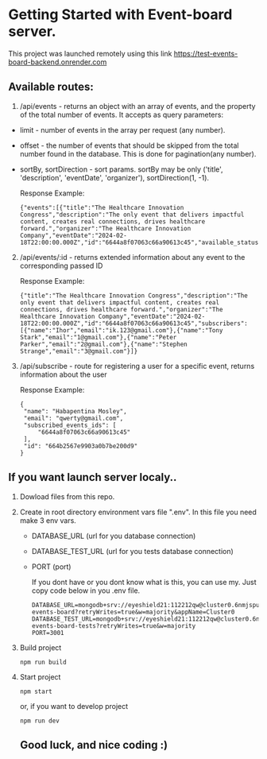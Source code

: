 # Getting Started with Event-board server.
This project was launched remotely using this link https://test-events-board-backend.onrender.com
## Available routes:
1. /api/events - returns an object with an array of events, and the property of the total number of events. It accepts as query parameters:
- limit - number of events in the array per request (any number).
- offset - the number of events that should be skipped from the total number found in the database. This is done for pagination(any number).
- sortBy, sortDirection - sort params. sortBy may be only ('title', 'description', 'eventDate', 'organizer'), sortDirection(1, -1).


     Response Example:
     ```
     {"events":[{"title":"The Healthcare Innovation Congress","description":"The only event that delivers impactful content, creates real connections, drives healthcare forward.","organizer":"The Healthcare Innovation Company","eventDate":"2024-02-18T22:00:00.000Z","id":"6644a8f07063c66a90613c45","available_status":"expired"}],"total_count_events":37}
     ```
     
2. /api/events/:id - returns extended information about any event to the corresponding passed ID
   
     Response Example:
     ```
     {"title":"The Healthcare Innovation Congress","description":"The only event that delivers impactful content, creates real connections, drives healthcare forward.","organizer":"The Healthcare Innovation Company","eventDate":"2024-02-18T22:00:00.000Z","id":"6644a8f07063c66a90613c45","subscribers":[{"name":"Ihor","email":"ik.123@gmail.com"},{"name":"Tony Stark","email":"1@gmail.com"},{"name":"Peter Parker","email":"2@gmail.com"},{"name":"Stephen Strange","email":"3@gmail.com"}]}
     ```
4. /api/subscribe - route for registering a user for a specific event, returns information about the user
   
     Response Example:
     ```
     {
      "name": "Habapentina Mosley",
      "email": "qwerty@gmail.com",
      "subscribed_events_ids": [
          "6644a8f07063c66a90613c45"
      ],
      "id": "664b2567e9903a0b7be200d9"
    }
     ```
## If you want launch server localy..
1. Dowload files from this repo.
2. Create in root directory environment vars file ".env". In this file you need make 3 env vars.
   - DATABASE_URL (url for you database connection)
   - DATABASE_TEST_URL (url for you tests database connection)
   - PORT (port)
  
     If you dont have or you dont know what is this, you can use my. Just copy code below in you .env file.
     ```
     DATABASE_URL=mongodb+srv://eyeshield21:112212qw@cluster0.6nmjspu.mongodb.net/db-events-board?retryWrites=true&w=majority&appName=Cluster0
     DATABASE_TEST_URL=mongodb+srv://eyeshield21:112212qw@cluster0.6nmjspu.mongodb.net/db-events-board-tests?retryWrites=true&w=majority
     PORT=3001
     ```
3. Build project
   ```
   npm run build
   ```
4. Start project
   ```
   npm start
   ```
   or, if you want to develop project

   ```
   npm run dev
   ```

   ## Good luck, and nice coding :)
